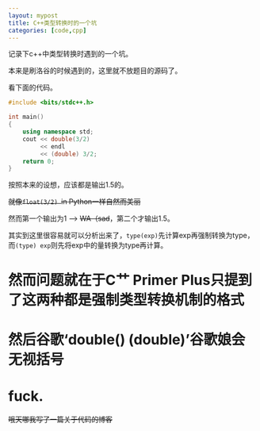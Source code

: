 ```yaml
---
layout: mypost
title: C++类型转换时的一个坑
categories: [code,cpp]
---
```


记录下c++中类型转换时遇到的一个坑。

本来是刷洛谷的时候遇到的，这里就不放题目的源码了。

看下面的代码。

````cpp
#include <bits/stdc++.h>

int main()
{
    using namespace std;
    cout << double(3/2) 
         << endl
         << (double) 3/2;
    return 0;
}
````

按照本来的设想，应该都是输出1.5的。

~~就像````float(3/2) ````in Python一样自然而美丽~~

然而第一个输出为1 --> ~~WA（sad~~，第二个才输出1.5。

其实到这里很容易就可以分析出来了，````type(exp)````先计算exp再强制转换为type，而````(type) exp````则先将exp中的量转换为type再计算。

# 然而问题就在于C艹 Primer Plus只提到了这两种都是强制类型转换机制的格式

# 然后谷歌‘double() (double)’谷歌娘会无视括号

# **fuck.**

~~哦天哪我写了一篇关于代码的博客~~


